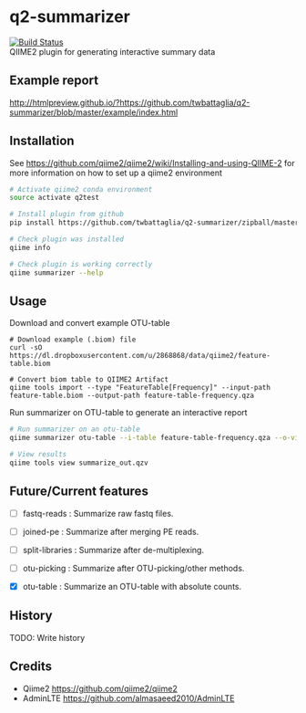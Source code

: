 # q2-summarizer
[![Build Status](https://travis-ci.org/twbattaglia/q2-summarizer.svg?branch=master)](https://travis-ci.org/twbattaglia/q2-summarizer)  
QIIME2 plugin for generating interactive summary data  

## Example report
http://htmlpreview.github.io/?https://github.com/twbattaglia/q2-summarizer/blob/master/example/index.html

## Installation
See https://github.com/qiime2/qiime2/wiki/Installing-and-using-QIIME-2 for more information on how to set up a qiime2 environment
```bash
# Activate qiime2 conda environment
source activate q2test

# Install plugin from github
pip install https://github.com/twbattaglia/q2-summarizer/zipball/master.zip

# Check plugin was installed
qiime info

# Check plugin is working correctly
qiime summarizer --help
```

## Usage
Download and convert example OTU-table
```
# Download example (.biom) file
curl -sO https://dl.dropboxusercontent.com/u/2868868/data/qiime2/feature-table.biom

# Convert biom table to QIIME2 Artifact
qiime tools import --type "FeatureTable[Frequency]" --input-path feature-table.biom --output-path feature-table-frequency.qza
```

Run summarizer on OTU-table to generate an interactive report
```bash
# Run summarizer on an otu-table
qiime summarizer otu-table --i-table feature-table-frequency.qza --o-visualization summarize_out

# View results
qiime tools view summarize_out.qzv
```

## Future/Current features 
- [ ] fastq-reads : Summarize raw fastq files.
- [ ] joined-pe : Summarize after merging PE reads.
- [ ] split-libraries : Summarize after de-multiplexing.
- [ ] otu-picking : Summarize after OTU-picking/other methods.
- [x] otu-table : Summarize an OTU-table with absolute counts.


## History

TODO: Write history

## Credits
- Qiime2 https://github.com/qiime2/qiime2
- AdminLTE https://github.com/almasaeed2010/AdminLTE
